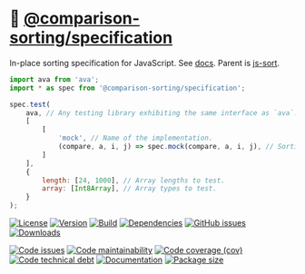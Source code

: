 :notebook_with_decorative_cover: [@comparison-sorting/specification](https://comparison-sorting.github.io/specification)
==

In-place sorting specification for JavaScript.
See [docs](https://comparison-sorting.github.io/specification).
Parent is [js-sort](https://github.com/make-github-pseudonymous-again/js-sort).

```js
import ava from 'ava';
import * as spec from '@comparison-sorting/specification';

spec.test(
    ava, // Any testing library exhibiting the same interface as `ava`.
    [
        [
            'mock', // Name of the implementation.
            (compare, a, i, j) => spec.mock(compare, a, i, j), // Sorting implementation.
        ]
    ],
    {
        length: [24, 1000], // Array lengths to test.
        array: [Int8Array], // Array types to test.
    }
);
```

[![License](https://img.shields.io/github/license/comparison-sorting/specification.svg)](https://raw.githubusercontent.com/comparison-sorting/specification/main/LICENSE)
[![Version](https://img.shields.io/npm/v/@comparison-sorting/specification.svg)](https://www.npmjs.org/package/@comparison-sorting/specification)
[![Build](https://img.shields.io/travis/comparison-sorting/specification/main.svg)](https://travis-ci.com/comparison-sorting/specification/branches)
[![Dependencies](https://img.shields.io/librariesio/github/comparison-sorting/specification.svg)](https://github.com/comparison-sorting/specification/network/dependencies)
[![GitHub issues](https://img.shields.io/github/issues/comparison-sorting/specification.svg)](https://github.com/comparison-sorting/specification/issues)
[![Downloads](https://img.shields.io/npm/dm/@comparison-sorting/specification.svg)](https://www.npmjs.org/package/@comparison-sorting/specification)

[![Code issues](https://img.shields.io/codeclimate/issues/comparison-sorting/specification.svg)](https://codeclimate.com/github/comparison-sorting/specification/issues)
[![Code maintainability](https://img.shields.io/codeclimate/maintainability/comparison-sorting/specification.svg)](https://codeclimate.com/github/comparison-sorting/specification/trends/churn)
[![Code coverage (cov)](https://img.shields.io/codecov/c/gh/comparison-sorting/specification/main.svg)](https://codecov.io/gh/comparison-sorting/specification)
[![Code technical debt](https://img.shields.io/codeclimate/tech-debt/comparison-sorting/specification.svg)](https://codeclimate.com/github/comparison-sorting/specification/trends/technical_debt)
[![Documentation](https://comparison-sorting.github.io/specification/badge.svg)](https://comparison-sorting.github.io/specification/source.html)
[![Package size](https://img.shields.io/bundlephobia/minzip/@comparison-sorting/specification)](https://bundlephobia.com/result?p=@comparison-sorting/specification)
